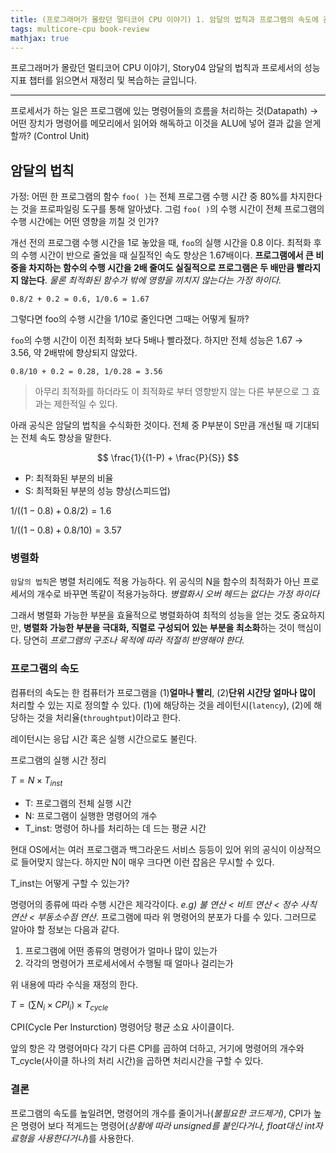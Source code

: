 ```yaml
---
title: (프로그래머가 몰랐던 멀티코어 CPU 이야기) 1. 암달의 법칙과 프로그램의 속도에 관하여
tags: multicore-cpu book-review
mathjax: true
---
```


 프로그래머가 몰랐던 멀티코어 CPU 이야기, Story04 암달의 법칙과 프로세서의 성능 지표 챕터를 읽으면서 재정리 및 복습하는 글입니다. 

<!--more-->
---

프로세서가 하는 일은 프로그램에 있는 명령어들의 흐름을 처리하는 것(Datapath) → 어떤 장치가 명령어를 메모리에서 읽어와 해독하고 이것을 ALU에 넣어 결과 값을 얻게 할까? (Control Unit)

## 암달의 법칙

가정: 어떤 한 프로그램의 함수 `foo( )`는 전체 프로그램 수행 시간 중 80%를 차지한다는 것을 프로파일링 도구를 통해 알아냈다. 그럼  `foo( )`의 수행 시간이 전체 프로그램의 수행 시간에는 어떤 영향을 끼칠 것 인가? 

개선 전의 프로그램 수행 시간을 1로 놓았을 때, `foo`의 실행 시간을 0.8 이다. 최적화 후의 수행 시간이 반으로 줄었을 때 실질적인 속도 향상은 1.67배이다. **프로그램에서 큰 비중을 차지하는 함수의 수행 시간을 2배 줄여도 실질적으로 프로그램은 두 배만큼 빨라지지 않는다**. *물론 최적화된 함수가 밖에 영향을 끼치지 않는다는 가정 하이다.*

```
0.8/2 + 0.2 = 0.6, 1/0.6 = 1.67
```

그렇다면 foo의 수행 시간을 1/10로 줄인다면 그때는 어떻게 될까?

`foo`의 수행 시간이 이전 최적화 보다 5배나 빨라졌다. 하지만 전체 성능은 1.67 → 3.56, 약 2배밖에 향상되지 않았다.

```
0.8/10 + 0.2 = 0.28, 1/0.28 = 3.56
```

> 아무리 최적화를 하더라도 이 최적화로 부터 영향받지 않는 다른 부분으로 그 효과는 제한적일 수 있다.

아래 공식은 암달의 법칙을 수식화한 것이다. 전체 중 P부분이 S만큼 개선될 때 기대되는 전체 속도 향상을 말한다.

$$ \frac{1}{(1-P) + \frac{P}{S}}
$$

- P: 최적화된 부분의 비율
- S: 최적화된 부분의 성능 향상(스피드업)

$1 / ((1 - 0.8) + 0.8/2) = 1.6$

$1/((1 - 0.8) + 0.8/10) = 3.57$

### 병렬화

`암달의 법칙`은 병렬 처리에도 적용 가능하다. 위 공식의 N을 함수의 최적화가 아닌 프로세서의 개수로 바꾸면 똑같이 적용가능하다. *병렬화시 오버 헤드는 없다는 가정 하이다*

그래서 병렬화 가능한 부분을 효율적으로 병렬화하여 최적의 성능을 얻는 것도 중요하지만, **병렬화 가능한 부분을 극대화, 직렬로 구성되어 있는 부분을 최소화**하는 것이 핵심이다. 당연히 *프로그램의 구조나 목적에 따라 적절히 반영해야 한다.*

### 프로그램의 속도

컴퓨터의 속도는 한 컴퓨터가 프로그램을 (1)**얼마나 빨리**, (2)**단위 시간당 얼마나 많이** 처리할 수 있는 지로 정의할 수 있다. (1)에 해당하는 것을 레이턴시(`latency`), (2)에 해당하는 것을 처리율(`throughtput`)이라고 한다.

레이턴시는 응답 시간 혹은 실행 시간으로도 불린다. 

프로그램의 실행 시간 정리

$T = N \times T_{inst}$

- T: 프로그램의 전체 실행 시간
- N: 프로그램이 실행한 명령어의 개수
- T_inst: 명령어 하나를 처리하는 데 드는 평균 시간

현대 OS에서는 여러 프로그램과 백그라운드 서비스 등등이 있어 위의 공식이 이상적으로 들어맞지 않는다. 하지만 N이 매우 크다면 이런 잡음은 무시할 수 있다. 

T_inst는 어떻게 구할 수 있는가? 

명령어의 종류에 따라 수행 시간은 제각각이다. *e.g) 불 연산 < 비트 연산 < 정수 사칙 연산 < 부동소수점 연산*. 프로그램에 따라 위 명령어의 분포가 다를 수 있다. 그러므로 알아야 할 정보는 다음과 같다.

1. 프로그램에 어떤 종류의 명령어가 얼마나 많이 있는가
2. 각각의 명령어가 프로세서에서 수행될 때 얼마나 걸리는가

위 내용에 따라 수식을 재정의 한다. 

$T = (\sum{N_i \times CPI_i}) \times T_{cycle}$

CPI(Cycle Per Insturction) 명령어당 평균 소요 사이클이다.

앞의 항은 각 명령어마다 각기 다른 CPI를 곱하여 더하고, 거기에 명령어의 개수와 T_cycle(사이클 하나의 처리 시간)을 곱하면 처리시간을 구할 수 있다.

### 결론

프로그램의 속도를 높일려면, 명령어의 개수를 줄이거나(*불필요한 코드제거)*, CPI가 높은 명령어 보다 적게드는 명령어(*상황에 따라 unsigned를 붙인다거나, float대신 int자료형을 사용한다거나*)를 사용한다.
